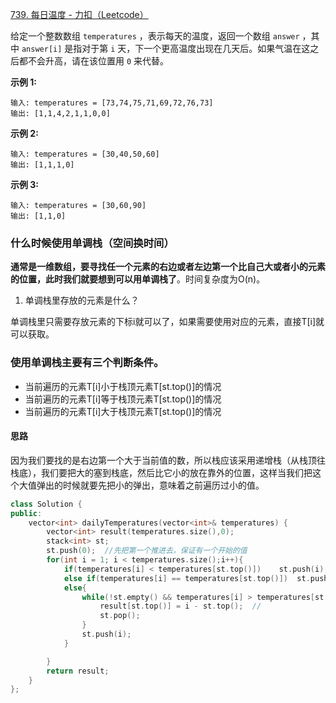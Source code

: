 [739. 每日温度 - 力扣（Leetcode）](https://leetcode.cn/problems/daily-temperatures/)

给定一个整数数组 `temperatures` ，表示每天的温度，返回一个数组 `answer` ，其中 `answer[i]` 是指对于第 `i` 天，下一个更高温度出现在几天后。如果气温在这之后都不会升高，请在该位置用 `0` 来代替。

**示例 1:**
```
输入: temperatures = [73,74,75,71,69,72,76,73]
输出: [1,1,4,2,1,1,0,0]
```

**示例 2:**
```
输入: temperatures = [30,40,50,60]
输出: [1,1,1,0]
```

**示例 3:**
```
输入: temperatures = [30,60,90]
输出: [1,1,0]
```

### 什么时候使用单调栈（空间换时间）
**通常是一维数组，要寻找任一个元素的右边或者左边第一个比自己大或者小的元素的位置，此时我们就要想到可以用单调栈了**。时间复杂度为O(n)。

1. 单调栈里存放的元素是什么？

单调栈里只需要存放元素的下标i就可以了，如果需要使用对应的元素，直接T[i]就可以获取。

### 使用单调栈主要有三个判断条件。

- 当前遍历的元素T[i]小于栈顶元素T[st.top()]的情况
- 当前遍历的元素T[i]等于栈顶元素T[st.top()]的情况
- 当前遍历的元素T[i]大于栈顶元素T[st.top()]的情况

#### 思路
因为我们要找的是右边第一个大于当前值的数，所以栈应该采用递增栈（从栈顶往栈底），我们要把大的塞到栈底，然后比它小的放在靠外的位置，这样当我们把这个大值弹出的时候就要先把小的弹出，意味着之前遍历过小的值。

```c++
class Solution {
public:
    vector<int> dailyTemperatures(vector<int>& temperatures) {
        vector<int> result(temperatures.size(),0);
        stack<int> st;
        st.push(0);  //先把第一个推进去，保证有一个开始的值
        for(int i = 1; i < temperatures.size();i++){
            if(temperatures[i] < temperatures[st.top()])    st.push(i);
            else if(temperatures[i] == temperatures[st.top()])  st.push(i);
            else{
                while(!st.empty() && temperatures[i] > temperatures[st.top()]){
                    result[st.top()] = i - st.top();  //
                    st.pop();
                }
                st.push(i);
            }

        }
        return result;
    }
};
```